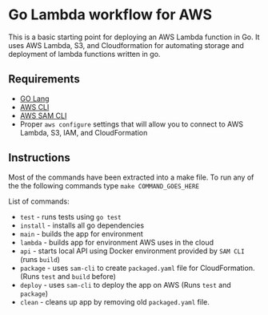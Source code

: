 # Go Lambda workflow for AWS

This is a basic starting point for deploying an AWS Lambda function in Go. It uses AWS Lambda, S3, and Cloudformation for automating storage and deployment of lambda functions written in go.   

## Requirements

- [GO Lang](https://golang.org/doc/install)
- [AWS CLI](https://docs.aws.amazon.com/cli/latest/userguide/cli-chap-welcome.html)
- [AWS SAM CLI](https://docs.aws.amazon.com/serverless-application-model/latest/developerguide/serverless-sam-cli-install.html)
- Proper `aws configure` settings that will allow you to connect to AWS Lambda, S3, IAM, and CloudFormation  

## Instructions

Most of the commands have been extracted into a make file. To run any of the the following commands type `make COMMAND_GOES_HERE`

List of commands:

- `test` - runs tests using `go test`
- `install` - installs all go dependencies
- `main` - builds the app for environment
- `lambda` - builds app for environment AWS uses in the cloud
- `api` - starts local API using Docker environment provided by `SAM CLI` (runs `build`)
- `package` - uses `sam-cli` to create `packaged.yaml` file for CloudFormation. (Runs `test` and `build` before)
- `deploy` -  uses `sam-cli` to deploy the app on AWS (Runs `test` and `package`)
- `clean` -  cleans up app by removing old `packaged.yaml` file.

